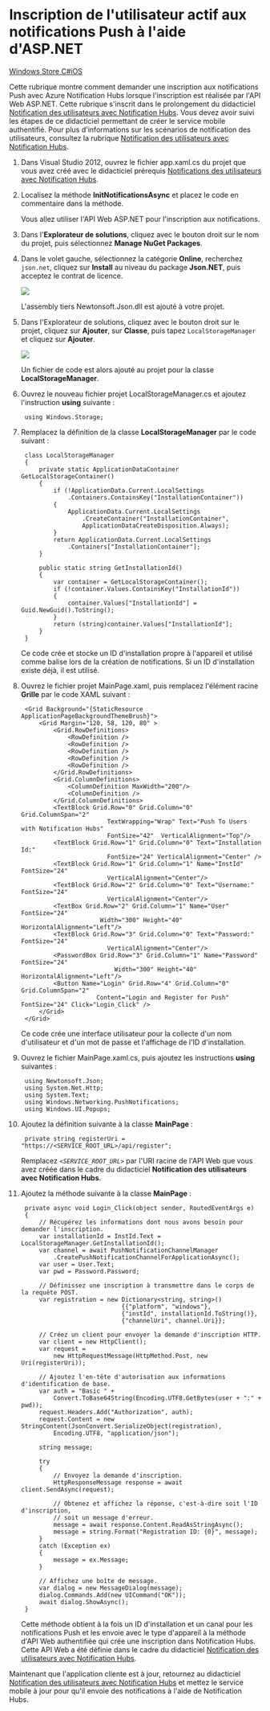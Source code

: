 <properties linkid="notification-hubs-how-to-guides-howto-register-user-with-aspnet-webapi-windowsphonedotnet" urlDisplayName="Notify Windows Store app users by using Web API" pageTitle="Register the current user for push notifications by using Web API - Notification Hubs" metaKeywords="Azure registering application, Notification Hubs, Azure push notifications, push notification Windows Store app" description="Learn how to request push notification registration in a Windows Store app with Azure Notification Hubs when registeration is performed by ASP.NET Web API." metaCanonical="" services="notification-hubs" documentationCenter="" title="Register the current user for push notifications by using ASP.NET" authors="" solutions="" manager="" editor="" />

Inscription de l'utilisateur actif aux notifications Push à l'aide d'ASP.NET
============================================================================

[Windows Store C\#](/en-us/documentation/articles/notification-hubs-windows-store-aspnet-register-user-push-notifications/ "Windows Store C#")[iOS](/en-us/documentation/articles/notification-hubs-ios-aspnet-register-user-push-notifications/ "iOS")

Cette rubrique montre comment demander une inscription aux notifications Push avec Azure Notification Hubs lorsque l'inscription est réalisée par l'API Web ASP.NET. Cette rubrique s'inscrit dans le prolongement du didacticiel [Notification des utilisateurs avec Notification Hubs](/en-us/manage/services/notification-hubs/notify-users-aspnet). Vous devez avoir suivi les étapes de ce didacticiel permettant de créer le service mobile authentifié. Pour plus d'informations sur les scénarios de notification des utilisateurs, consultez la rubrique [Notification des utilisateurs avec Notification Hubs](/en-us/manage/services/notification-hubs/notify-users-aspnet).

1.  Dans Visual Studio 2012, ouvrez le fichier app.xaml.cs du projet que vous avez créé avec le didacticiel prérequis [Notifications des utilisateurs avec Notification Hubs](/en-us/manage/services/notification-hubs/notify-users-aspnet).

2.  Localisez la méthode **InitNotificationsAsync** et placez le code en commentaire dans la méthode.

    Vous allez utiliser l'API Web ASP.NET pour l'inscription aux notifications.

3.  Dans l'**Explorateur de solutions**, cliquez avec le bouton droit sur le nom du projet, puis sélectionnez **Manage NuGet Packages**.

4.  Dans le volet gauche, sélectionnez la catégorie **Online**, recherchez `json.net`, cliquez sur **Install** au niveau du package **Json.NET**, puis acceptez le contrat de licence.

    ![](./media/notification-hubs-windows-store-aspnet-register-user-push-notifications/notification-hub-add-nuget-package-json.png)

    L'assembly tiers Newtonsoft.Json.dll est ajouté à votre projet.

1.  Dans l'Explorateur de solutions, cliquez avec le bouton droit sur le projet, cliquez sur **Ajouter**, sur **Classe**, puis tapez `LocalStorageManager` et cliquez sur **Ajouter**.

    ![](./media/notification-hubs-windows-store-aspnet-register-user-push-notifications/notification-hub-create-aspnet-class.png)

    Un fichier de code est alors ajouté au projet pour la classe **LocalStorageManager**.

2.  Ouvrez le nouveau fichier projet LocalStorageManager.cs et ajoutez l'instruction **using** suivante :

         using Windows.Storage;

3.  Remplacez la définition de la classe **LocalStorageManager** par le code suivant :

         class LocalStorageManager
         {
             private static ApplicationDataContainer GetLocalStorageContainer()
             {
                 if (!ApplicationData.Current.LocalSettings
                     .Containers.ContainsKey("InstallationContainer"))
                 {
                     ApplicationData.Current.LocalSettings
                         .CreateContainer("InstallationContainer",                                                            
                         ApplicationDataCreateDisposition.Always);
                 }
                 return ApplicationData.Current.LocalSettings
                     .Containers["InstallationContainer"];
             }

             public static string GetInstallationId()
             {
                 var container = GetLocalStorageContainer();
                 if (!container.Values.ContainsKey("InstallationId"))
                 {
                     container.Values["InstallationId"] = Guid.NewGuid().ToString();
                 }
                 return (string)container.Values["InstallationId"];
             }
         }

    Ce code crée et stocke un ID d'installation propre à l'appareil et utilisé comme balise lors de la création de notifications. Si un ID d'installation existe déjà, il est utilisé.

4.  Ouvrez le fichier projet MainPage.xaml, puis remplacez l'élément racine **Grille** par le code XAML suivant :

         <Grid Background="{StaticResource ApplicationPageBackgroundThemeBrush}">
             <Grid Margin="120, 58, 120, 80" >
                 <Grid.RowDefinitions>
                     <RowDefinition />
                     <RowDefinition />
                     <RowDefinition />
                     <RowDefinition />
                     <RowDefinition />
                 </Grid.RowDefinitions>
                 <Grid.ColumnDefinitions>
                     <ColumnDefinition MaxWidth="200"/>
                     <ColumnDefinition />
                 </Grid.ColumnDefinitions>
                 <TextBlock Grid.Row="0" Grid.Column="0" Grid.ColumnSpan="2"  
                                TextWrapping="Wrap" Text="Push To Users with Notification Hubs" 
                                FontSize="42"  VerticalAlignment="Top"/>
                 <TextBlock Grid.Row="1" Grid.Column="0" Text="Installation Id:" 
                                FontSize="24" VerticalAlignment="Center" />
                 <TextBlock Grid.Row="1" Grid.Column="1" Name="InstId" FontSize="24" 
                                VerticalAlignment="Center"/>
                 <TextBlock Grid.Row="2" Grid.Column="0" Text="Username:" FontSize="24" 
                                VerticalAlignment="Center"/>
                 <TextBox Grid.Row="2" Grid.Column="1" Name="User" FontSize="24" 
                              Width="300" Height="40" HorizontalAlignment="Left"/>
                 <TextBlock Grid.Row="3" Grid.Column="0" Text="Password:" FontSize="24" 
                                VerticalAlignment="Center"/>
                 <PasswordBox Grid.Row="3" Grid.Column="1" Name="Password" FontSize="24" 
                                  Width="300" Height="40" HorizontalAlignment="Left"/>
                 <Button Name="Login" Grid.Row="4" Grid.Column="0" Grid.ColumnSpan="2" 
                             Content="Login and Register for Push" FontSize="24" Click="Login_Click" />
             </Grid>
         </Grid>

    Ce code crée une interface utilisateur pour la collecte d'un nom d'utilisateur et d'un mot de passe et l'affichage de l'ID d'installation.

5.  Ouvrez le fichier MainPage.xaml.cs, puis ajoutez les instructions **using** suivantes :

         using Newtonsoft.Json;
         using System.Net.Http;
         using System.Text;
         using Windows.Networking.PushNotifications;
         using Windows.UI.Popups;

6.  Ajoutez la définition suivante à la classe **MainPage** :

         private string registerUri = "https://<SERVICE_ROOT_URL>/api/register";

    Remplacez *`<SERVICE_ROOT_URL>`* par l'URI racine de l'API Web que vous avez créée dans le cadre du didacticiel **Notification des utilisateurs avec Notification Hubs**.

7.  Ajoutez la méthode suivante à la classe **MainPage** :

         private async void Login_Click(object sender, RoutedEventArgs e)
         {
             // Récupérez les informations dont nous avons besoin pour demander l'inscription.
             var installationId = InstId.Text = LocalStorageManager.GetInstallationId();
             var channel = await PushNotificationChannelManager
                 .CreatePushNotificationChannelForApplicationAsync();
             var user = User.Text;
             var pwd = Password.Password;

             // Définissez une inscription à transmettre dans le corps de la requête POST.
             var registration = new Dictionary<string, string>()
                                    {{"platform", "windows"},
                                    {"instId", installationId.ToString()},
                                    {"channelUri", channel.Uri}};

             // Créez un client pour envoyer la demande d'inscription HTTP.
             var client = new HttpClient();
             var request =
                 new HttpRequestMessage(HttpMethod.Post, new Uri(registerUri));
                
             // Ajoutez l'en-tête d'autorisation aux informations d'identification de base.
             var auth = "Basic " +
                 Convert.ToBase64String(Encoding.UTF8.GetBytes(user + ":" + pwd));
             request.Headers.Add("Authorization", auth);
             request.Content = new StringContent(JsonConvert.SerializeObject(registration),
                 Encoding.UTF8, "application/json");

             string message;

             try
             {
                 // Envoyez la demande d'inscription.
                 HttpResponseMessage response = await client.SendAsync(request);

                 // Obtenez et affichez la réponse, c'est-à-dire soit l'ID d'inscription,
                 // soit un message d'erreur.
                 message = await response.Content.ReadAsStringAsync();
                 message = string.Format("Registration ID: {0}", message);
             }
             catch (Exception ex)
             {
                 message = ex.Message;
             }

             // Affichez une boîte de message.
             var dialog = new MessageDialog(message);
             dialog.Commands.Add(new UICommand("OK"));
             await dialog.ShowAsync();
         }

    Cette méthode obtient à la fois un ID d'installation et un canal pour les notifications Push et les envoie avec le type d'appareil à la méthode d'API Web authentifiée qui crée une inscription dans Notification Hubs. Cette API Web a été définie dans le cadre du didacticiel [Notification des utilisateurs avec Notification Hubs](/en-us/manage/services/notification-hubs/notify-users-aspnet).

Maintenant que l'application cliente est à jour, retournez au didacticiel [Notification des utilisateurs avec Notification Hubs](/en-us/manage/services/notification-hubs/notify-users-aspnet) et mettez le service mobile à jour pour qu'il envoie des notifications à l'aide de Notification Hubs.

